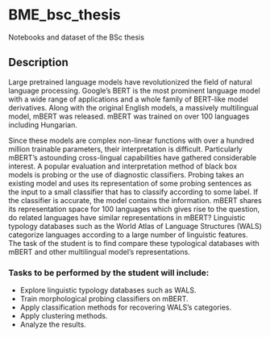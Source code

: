 # BME_bsc_thesis
Notebooks and dataset of the BSc thesis

## Description

Large pretrained language models have revolutionized the field of natural language processing.
Google’s BERT is the most prominent language model with a wide range of applications and a
whole family of BERT-like model derivatives. Along with the original English models, a massively
multilingual model, mBERT was released. mBERT was trained on over 100 languages including
Hungarian.

Since these models are complex non-linear functions with over a hundred million trainable
parameters, their interpretation is difficult. Particularly mBERT’s astounding cross-lingual
capabilities have gathered considerable interest. A popular evaluation and interpretation method of
black box models is probing or the use of diagnostic classifiers. Probing takes an existing model
and uses its representation of some probing sentences as the input to a small classifier that has to
classify according to some label. If the classifier is accurate, the model contains the information.
mBERT shares its representation space for 100 languages which gives rise to the question, do
related languages have similar representations in mBERT? Linguistic typology databases such as
the World Atlas of Language Structures (WALS) categorize languages according to a large number
of linguistic features. The task of the student is to find compare these typological databases with
mBERT and other multilingual model’s representations.

### Tasks to be performed by the student will include:
- Explore linguistic typology databases such as WALS.
- Train morphological probing classifiers on mBERT.
-  Apply classification methods for recovering WALS’s categories.
- Apply clustering methods.
- Analyze the results.
